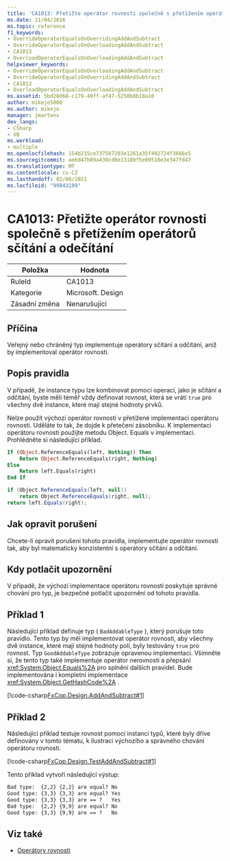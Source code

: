 ```yaml
---
title: 'CA1013: Přetižte operátor rovnosti společně s přetížením operátorů sčítání a odečítání'
ms.date: 11/04/2016
ms.topic: reference
f1_keywords:
- OverrideOperatorEqualsOnOverridingAddAndSubtract
- OverrideOperatorEqualsOnOverloadingAddAndSubtract
- CA1013
- OverloadOperatorEqualsOnOverloadingAddAndSubtract
helpviewer_keywords:
- OverrideOperatorEqualsOnOverloadingAddAndSubtract
- OverrideOperatorEqualsOnOverridingAddAndSubtract
- CA1013
- OverloadOperatorEqualsOnOverloadingAddAndSubtract
ms.assetid: 5bd28d68-c179-49ff-af47-5250b8b18a10
author: mikejo5000
ms.author: mikejo
manager: jmartens
dev_langs:
- CSharp
- VB
ms.workload:
- multiple
ms.openlocfilehash: 154b235ce737587203e1261a35f402724f3666e5
ms.sourcegitcommit: ae6d47b09a439cd0e13180f5e89510e3e347fd47
ms.translationtype: MT
ms.contentlocale: cs-CZ
ms.lasthandoff: 02/08/2021
ms.locfileid: "99843199"
---
```

# <a name="ca1013-overload-operator-equals-on-overloading-add-and-subtract"></a>CA1013: Přetižte operátor rovnosti společně s přetížením operátorů sčítání a odečítání

|Položka|Hodnota|
|-|-|
|RuleId|CA1013|
|Kategorie|Microsoft. Design|
|Zásadní změna|Nenarušující|

## <a name="cause"></a>Příčina
Veřejný nebo chráněný typ implementuje operátory sčítání a odčítání, aniž by implementoval operátor rovnosti.

## <a name="rule-description"></a>Popis pravidla
V případě, že instance typu lze kombinovat pomocí operací, jako je sčítání a odčítání, byste měli téměř vždy definovat rovnost, která se vrátí `true` pro všechny dvě instance, které mají stejné hodnoty prvků.

Nelze použít výchozí operátor rovnosti v přetížené implementaci operátoru rovnosti. Uděláte to tak, že dojde k přetečení zásobníku. K implementaci operátoru rovnosti použijte metodu Object. Equals v implementaci. Prohlédněte si následující příklad.

```vb
If (Object.ReferenceEquals(left, Nothing)) Then
    Return Object.ReferenceEquals(right, Nothing)
Else
    Return left.Equals(right)
End If
```

```csharp
if (Object.ReferenceEquals(left, null))
    return Object.ReferenceEquals(right, null);
return left.Equals(right);
```

## <a name="how-to-fix-violations"></a>Jak opravit porušení
Chcete-li opravit porušení tohoto pravidla, implementujte operátor rovnosti tak, aby byl matematicky konzistentní s operátory sčítání a odčítání.

## <a name="when-to-suppress-warnings"></a>Kdy potlačit upozornění
V případě, že výchozí implementace operátoru rovnosti poskytuje správné chování pro typ, je bezpečné potlačit upozornění od tohoto pravidla.

## <a name="example-1"></a>Příklad 1
Následující příklad definuje typ ( `BadAddableType` ), který porušuje toto pravidlo. Tento typ by měl implementovat operátor rovnosti, aby všechny dvě instance, které mají stejné hodnoty polí, byly testovány `true` pro rovnost. Typ `GoodAddableType` zobrazuje opravenou implementaci. Všimněte si, že tento typ také implementuje operátor nerovnosti a přepsání <xref:System.Object.Equals%2A> pro splnění dalších pravidel. Bude implementována i kompletní implementace <xref:System.Object.GetHashCode%2A> .

[!code-csharp[FxCop.Design.AddAndSubtract#1](../code-quality/codesnippet/CSharp/ca1013-overload-operator-equals-on-overloading-add-and-subtract_1.cs)]

## <a name="example-2"></a>Příklad 2
Následující příklad testuje rovnost pomocí instancí typů, které byly dříve definovány v tomto tématu, k ilustraci výchozího a správného chování operátoru rovnosti.

[!code-csharp[FxCop.Design.TestAddAndSubtract#1](../code-quality/codesnippet/CSharp/ca1013-overload-operator-equals-on-overloading-add-and-subtract_2.cs)]

Tento příklad vytvoří následující výstup:

```txt
Bad type:  {2,2} {2,2} are equal? No
Good type: {3,3} {3,3} are equal? Yes
Good type: {3,3} {3,3} are == ?   Yes
Bad type:  {2,2} {9,9} are equal? No
Good type: {3,3} {9,9} are == ?   No
```

## <a name="see-also"></a>Viz také

- [Operátory rovnosti](/dotnet/standard/design-guidelines/equality-operators)
